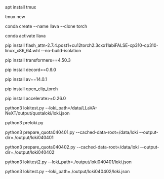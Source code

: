 apt install tmux

tmux new

conda create --name llava --clone torch

conda activate llava

pip install flash_attn-2.7.4.post1+cu12torch2.3cxx11abiFALSE-cp310-cp310-linux_x86_64.whl --no-build-isolation

pip install transformers==4.50.3

pip install decord==0.6.0

pip install av==14.0.1

pip install open_clip_torch

pip install accelerate>=0.26.0

python3 lokitest.py --loki_path=/data/LLaVA-NeXT/output/quotaloki/loki.json


python3 preloki.py

python3 prepare_quota040401.py --cached-data-root=/data/loki --output-dir=./output/loki040401

python3 prepare_quota040402.py --cached-data-root=/data/loki --output-dir=./output/loki040402

python3 lokitest2.py --loki_path=./output/loki040401/loki.json

python3 lokitest.py --loki_path=./output/loki040402/loki.json



